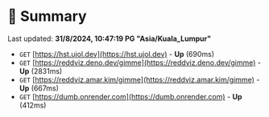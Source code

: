 # 📖 Summary
Last updated: **31/8/2024, 10:47:19 PG "Asia/Kuala_Lumpur"**

- `GET` [https://hst.ujol.dev](https://hst.ujol.dev) - **Up** (690ms)
- `GET` [https://reddviz.deno.dev/gimme](https://reddviz.deno.dev/gimme) - **Up** (2831ms)
- `GET` [https://reddviz.amar.kim/gimme](https://reddviz.amar.kim/gimme) - **Up** (667ms)
- `GET` [https://dumb.onrender.com](https://dumb.onrender.com) - **Up** (412ms)
